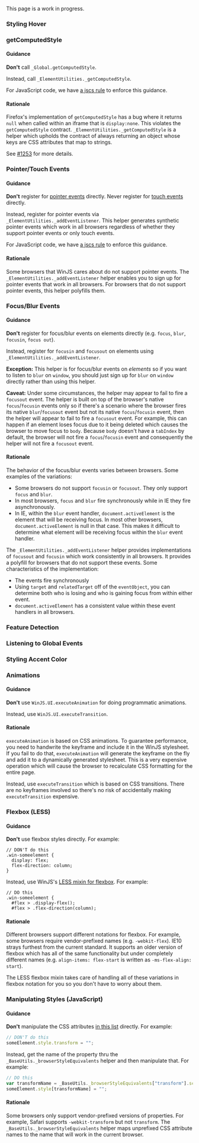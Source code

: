 This page is a work in progress.

### Styling Hover

### getComputedStyle
#### Guidance
**Don't** call `_Global.getComputedStyle`.

Instead, call `_ElementUtilities._getComputedStyle`.

For JavaScript code, we have [a jscs rule](https://github.com/winjs/winjs/blob/3356f7d77de52035b21db1623e59efd1abe65178/tasks/utilities/disallow-direct-get-computed-style.js) to enforce this guidance.

#### Rationale

Firefox's implementation of `getComputedStyle` has a bug where it returns `null` when called within an iframe that is `display:none`. This violates the `getComputedStyle` contract. `_ElementUtilities._getComputedStyle` is a helper which upholds the contract of always returning an object whose keys are CSS attributes that map to strings.

See [#1253](/winjs/winjs/issues/1253) for more details.

### Pointer/Touch Events
#### Guidance

**Don't** register for [pointer events](http://www.w3.org/TR/pointerevents/) directly. Never register for [touch events](http://www.w3.org/TR/touch-events/) directly.

Instead, register for pointer events via `_ElementUtilities._addEventListener`. This helper generates synthetic pointer events which work in all browsers regardless of whether they support pointer events or only touch events.

For JavaScript code, we have [a jscs rule](https://github.com/winjs/winjs/blob/3356f7d77de52035b21db1623e59efd1abe65178/tasks/utilities/disallow-direct-pointer-events.js) to enforce this guidance.
#### Rationale

Some browsers that WinJS cares about do not support pointer events. The `_ElementUtilities._addEventListener` helper enables you to sign up for pointer events that work in all browsers. For browsers that do not support pointer events, this helper polyfills them.

### Focus/Blur Events
#### Guidance

**Don't** register for focus/blur events on elements directly (e.g. `focus`, `blur`, `focusin`, `focus out`).

Instead, register for `focusin` and `focusout` on elements using `_ElementUtilities._addEventListener`.

**Exception:** This helper is for focus/blur events on *elements* so if you want to listen to `blur` on `window`, you should just sign up for `blur` on `window` directly rather than using this helper.

**Caveat:** Under some circumstances, the helper may appear to fail to fire a `focusout` event. The helper is built on top of the browser's native `focus`/`focusin` events only so if there's a scenario where the browser fires its native `blur`/`focusout` event but not its native `focus`/`focusin` event, then the helper will appear to fail to fire a `focusout` event. For example, this can happen if an element loses focus due to it being deleted which causes the browser to move focus to `body`. Because `body` doesn't have a `tabIndex` by default, the browser will not fire a `focus`/`focusin` event and consequently the helper will not fire a `focusout` event.

#### Rationale

The behavior of the focus/blur events varies between browsers. Some examples of the variations:
  - Some browsers do not support `focusin` or `focusout`. They only support `focus` and `blur`.
  - In most browsers, `focus` and `blur` fire synchronously while in IE they fire asynchronously.
  - In IE, within the `blur` event handler, `document.activeElement` is the element that will be receiving focus. In most other browsers, `document.activeElement` is null in that case. This makes it difficult to determine what element will be receiving focus within the `blur` event handler.

The `_ElementUtilities._addEventListener` helper provides implementations of `focusout` and `focusin` which work consistently in all browsers. It provides a polyfill for browsers that do not support these events. Some characteristics of the implementation:
  - The events fire synchronously
  - Using `target` and `relatedTarget` off of the `eventObject`, you can determine both who is losing and who is gaining focus from within either event.
  - `document.activeElement` has a consistent value within these event handlers in all browsers.

### Feature Detection

### Listening to Global Events

### Styling Accent Color

### Animations
#### Guidance

**Don't** use `WinJS.UI.executeAnimation` for doing programmatic animations.

Instead, use `WinJS.UI.executeTransition`.

#### Rationale

`executeAnimation` is based on CSS animations. To guarantee performance, you need to handwrite the keyframe and include it in the WinJS stylesheet. If you fail to do that, `executeAnimation` will generate the keyframe on the fly and add it to a dynamically generated stylesheet. This is a very expensive operation which will cause the browser to recalculate CSS formatting for the entire page.

Instead, use `executeTransition` which is based on CSS transitions. There are no keyframes involved so there's no risk of accidentally making `executeTransition` expensive.

### Flexbox (LESS)
#### Guidance

**Don't** use flexbox styles directly. For example:

```less
// DON'T do this
.win-someelement {
  display: flex;
  flex-direction: column;
}
```

Instead, use WinJS's [LESS mixin for flexbox](https://github.com/winjs/winjs/blob/3356f7d77de52035b21db1623e59efd1abe65178/src/less/mixins.less). For example:

```less
// DO this
.win-someelement {
  #flex > .display-flex();
  #flex > .flex-direction(column);
```

#### Rationale

Different browsers support different notations for flexbox. For example, some browsers require vendor-prefixed names (e.g. `-webkit-flex`). IE10 strays furthest from the current standard. It supports an older version of flexbox which has all of the same functionality but under completely different names (e.g. `align-items: flex-start` is written as `-ms-flex-align: start`).

The LESS flexbox mixin takes care of handling all of these variations in flexbox notation for you so you don't have to worry about them.

### Manipulating Styles (JavaScript)
#### Guidance

**Don't** manipulate the CSS attributes [in this list](https://github.com/winjs/winjs/blob/3356f7d77de52035b21db1623e59efd1abe65178/src/js/WinJS/Core/_BaseUtils.js#L89-L123) directly. For example:

```js
// DON'T do this
someElement.style.transform = "";
```

Instead, get the name of the property thru the `_BaseUtils._browserStyleEquivalents` helper and then manipulate that. For example:

```js
// DO this
var transformName = _BaseUtils._browserStyleEquivalents["transform"].scriptName;
someElement.style[transformName] = "";
```

#### Rationale

Some browsers only support vendor-prefixed versions of properties. For example, Safari supports `-webkit-transform` but not `transform`. The `_BaseUtils._browserStyleEquivalents` helper maps unprefixed CSS attribute names to the name that will work in the current browser.